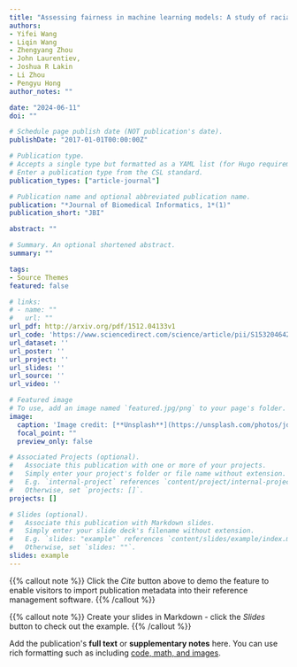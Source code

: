 ```yaml
---
title: "Assessing fairness in machine learning models: A study of racial bias using matched counterparts in mortality prediction for patients with chronic diseases"
authors:
- Yifei Wang
- Liqin Wang
- Zhengyang Zhou
- John Laurentiev,
- Joshua R Lakin
- Li Zhou
- Pengyu Hong
author_notes: ""

date: "2024-06-11"
doi: ""

# Schedule page publish date (NOT publication's date).
publishDate: "2017-01-01T00:00:00Z"

# Publication type.
# Accepts a single type but formatted as a YAML list (for Hugo requirements).
# Enter a publication type from the CSL standard.
publication_types: ["article-journal"]

# Publication name and optional abbreviated publication name.
publication: "*Journal of Biomedical Informatics, 1*(1)"
publication_short: "JBI"

abstract: ""

# Summary. An optional shortened abstract.
summary: ""

tags:
- Source Themes
featured: false

# links:
# - name: ""
#   url: ""
url_pdf: http://arxiv.org/pdf/1512.04133v1
url_code: 'https://www.sciencedirect.com/science/article/pii/S1532046424000959?casa_token=O85if-SwkCIAAAAA:rjWeorAHWUTLsPfDX5Y-CVjzAe88MmlwfffZOKMWR6X2vs4wUjyBztp-J4K6xAyhh7IHxbxSQzs'
url_dataset: ''
url_poster: ''
url_project: ''
url_slides: ''
url_source: ''
url_video: ''

# Featured image
# To use, add an image named `featured.jpg/png` to your page's folder. 
image:
  caption: 'Image credit: [**Unsplash**](https://unsplash.com/photos/jdD8gXaTZsc)'
  focal_point: ""
  preview_only: false

# Associated Projects (optional).
#   Associate this publication with one or more of your projects.
#   Simply enter your project's folder or file name without extension.
#   E.g. `internal-project` references `content/project/internal-project/index.md`.
#   Otherwise, set `projects: []`.
projects: []

# Slides (optional).
#   Associate this publication with Markdown slides.
#   Simply enter your slide deck's filename without extension.
#   E.g. `slides: "example"` references `content/slides/example/index.md`.
#   Otherwise, set `slides: ""`.
slides: example
---
```


{{% callout note %}}
Click the *Cite* button above to demo the feature to enable visitors to import publication metadata into their reference management software.
{{% /callout %}}

{{% callout note %}}
Create your slides in Markdown - click the *Slides* button to check out the example.
{{% /callout %}}

Add the publication's **full text** or **supplementary notes** here. You can use rich formatting such as including [code, math, and images](https://docs.hugoblox.com/content/writing-markdown-latex/).
